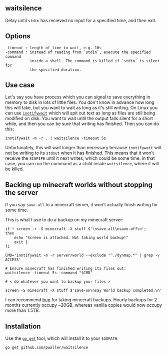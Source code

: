 waitsilence
-----------

Delay until `stdin` has recieved no input for a specified time, and then exit.

## Options

	-timeout : length of time to wait, e.g. 10s
	-command : instead of reading from `stdin`, execute the specified command
	           inside a shell. The command is killed if `stdin` is silent for
	           the specified duration.

## Use case

Let's say you have process which you can signal to save everything in memory to
disk in lots of little files. You don't know in advance how long this will take,
but you want to wait as long as it's still writing. On Linux you can use
[`inotifywait`](//linux.die.net/man/1/inotifywait) which will spit out text as
long as files are still being modified on disk. You want to wait until the
output falls silent for a short while, and then you can be sure that writing has
finished. Then you can do this:

    inotifywait -m -r . | waitsilence -timeout 5s

Unfortunately, this will wait longer than necessary because `inotifywait` will
not be writing to its `stdout` when it has finished. This means that it won't
receive the `SIGPIPE` until it next writes, which could be some time. In that
case, you can run the command as a child inside `waitsilence`, where it will be
killed.

## Backing up minecraft worlds without stopping the server

If you say `save-all` to a minecraft server, it won't actually finish writing
for some time.

This is what I use to do a backup on my minecraft server:

	if ! screen -r -S minecraft -X stuff $'\nsave-all\nsave-off\n';
	then
	    echo "Screen is attached. Not taking world backup!"
	    exit 1
	fi

	CMD='inotifywait -m -r server/world --exclude "^./dynmap.*" | grep -v ACCESS'
	
	# Ensure minecraft has finished writing its files out:
	waitsilence -timeout 5s -command "$CMD"

	# < do whatever you want to backup your files >

	screen -S minecraft -X stuff $'save-on\nsay World backup completed.\n'

I can recommend [bup](http://github.com/bup/bup) for taking minecraft backups.
Hourly backups for 2 months currently occupy ~20GB, whereas vanilla copies would
now occupy more than 1.5TB.

## Installation

Use the [`go get`](//youtu.be/XCsL89YtqCs) tool, which will install it to your
`$GOPATH`.

	go get github.com/pwaller/waitsilence